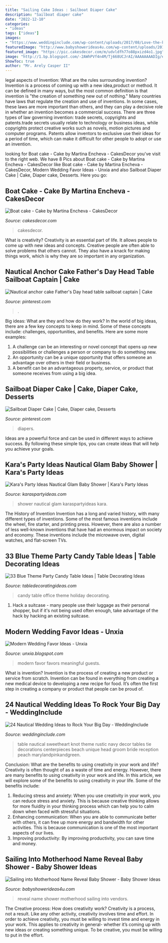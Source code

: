 ```yaml
---
title: "Sailing Cake Ideas : Sailboat Diaper Cake"
description: "Sailboat diaper cake"
date: "2022-12-10"
categories:
- "ideas"
tags: ["ideas"]
images:
- "https://www.weddinginclude.com/wp-content/uploads/2017/08/Love-the-knot-decorating-the-sweetheart-table.jpg"
featuredImage: "http://www.babyshowerideas4u.com/wp-content/uploads/2014/01/mom-45.jpg"
featured_image: "https://pic.cakesdecor.com/m/udvldfh77o88pxizd4o1.jpg"
image: "http://1.bp.blogspot.com/-2AWhPVf4n4M/Tj668UCJrAI/AAAAAAAADIg/eoX-qI74yCU/s1600/modern-wedding-favor-ideas-3.jpg"
ShowToc: true
author: "Mr. Arely Casper II"
---
```



legal aspects of Invention: What are the rules surrounding invention?
Invention is a process of coming up with a new idea,product or method. It can be defined in many ways, but the most common definition is that invention is "the creation of something new out of nothing." Many countries have laws that regulate the creation and use of inventions. In some cases, these laws are more important than others, and they can play a decisive role in whether an invention becomes a commercial success.
There are three types of law governing invention: trade secrets, copyrights and patents.trade secrets usually relate to technology or business ideas, while copyrights protect creative works such as novels, motion pictures and computer programs. Patents allow inventors to exclusive use their ideas for a period of time, which can make it difficult for other people to adopt or use an invention.

	

		
looking for Boat cake - Cake by Martina Encheva - CakesDecor you've visit to the right web. We have 8 Pics about Boat cake - Cake by Martina Encheva - CakesDecor like Boat cake - Cake by Martina Encheva - CakesDecor, Modern Wedding Favor Ideas - Unxia and also Sailboat Diaper Cake | Cake, Diaper cake, Desserts. Here you go:
		
    
## Boat Cake - Cake By Martina Encheva - CakesDecor

<img loading=lazy src="https://pic.cakesdecor.com/m/udvldfh77o88pxizd4o1.jpg" onerror="this.onerror=null;this.src='https://tse3.mm.bing.net/th?id=OIP.qF8TmSYgoGqYCr0COpNvcAHaJ3&amp;pid=15.1';" alt="Boat cake - Cake by Martina Encheva - CakesDecor">

_Source: cakesdecor.com_

>cakesdecor. 

	

What is creativity?
Creativity is an essential part of life. It allows people to come up with new ideas and concepts. Creative people are often able to solve problems that others cannot. They also have a knack for making things work, which is why they are so important in any organization.

    
## Nautical Anchor Cake Father&#039;s Day Head Table Sailboat Captain | Cake

<img loading=lazy src="https://i.pinimg.com/originals/30/05/15/30051534b104df323067eaeb63c4ccb2.jpg" onerror="this.onerror=null;this.src='https://tse1.mm.bing.net/th?id=OIP.33i0t_hJQdlyQnkwBQkrOwHaE8&amp;pid=15.1';" alt="Nautical anchor cake Father&#039;s Day head table sailboat captain | Cake">

_Source: pinterest.com_

>. 

	

Big ideas: What are they and how do they work?
In the world of big ideas, there are a few key concepts to keep in mind. Some of these concepts include: challenges, opportunities, and benefits. Here are some more examples:
1. A challenge can be an interesting or novel concept that opens up new possibilities or challenges a person or company to do something new. 
2. An opportunity can be a unique opportunity that offers someone an advantage over others in their field or business. 
3. A benefit can be an advantageous property, service, or product that someone receives from using a big idea.

    
## Sailboat Diaper Cake | Cake, Diaper Cake, Desserts

<img loading=lazy src="https://i.pinimg.com/originals/6a/a3/a5/6aa3a57e00a9dc9abe79ee39321cf1b1.jpg" onerror="this.onerror=null;this.src='https://tse4.mm.bing.net/th?id=OIP.3m_Q3AEnP5tWRyTE1OgHRQHaNI&amp;pid=15.1';" alt="Sailboat Diaper Cake | Cake, Diaper cake, Desserts">

_Source: pinterest.com_

>diapers. 

	

Ideas are a powerful force and can be used in different ways to achieve success. By following these simple tips, you can create ideas that will help you achieve your goals.

    
## Kara&#039;s Party Ideas Nautical Glam Baby Shower | Kara&#039;s Party Ideas

<img loading=lazy src="https://karaspartyideas.com/wp-content/uploads/2017/11/Nautical-Glam-Baby-Shower-via-Karas-Party-Ideas-KarasPartyIdeas.com21.jpg" onerror="this.onerror=null;this.src='https://tse4.mm.bing.net/th?id=OIP.p7Wcw6DXTw-Ridd1UNZhAgHaJQ&amp;pid=15.1';" alt="Kara&#039;s Party Ideas Nautical Glam Baby Shower | Kara&#039;s Party Ideas">

_Source: karaspartyideas.com_

>shower nautical glam karaspartyideas kara. 

	

The History of Invention
Invention has a long and varied history, with many different types of inventions. Some of the most famous inventions include the wheel, fire starter, and printing press. However, there are also a number of less well-known inventions that have had an enormous impact on society and economy. These inventions include the microwave oven, digital watches, and flat-screen TVs.

    
## 33 Blue Theme Party Candy Table Ideas | Table Decorating Ideas

<img loading=lazy src="https://www.tabledecoratingideas.com/static/img/beautiful-blue-candy-table-for-office-party-730.jpg" onerror="this.onerror=null;this.src='https://tse2.mm.bing.net/th?id=OIP.5V_gHSJGPo6PrAiAzb4QrwHaE7&amp;pid=15.1';" alt="33 Blue Theme Party Candy Table Ideas | Table Decorating Ideas">

_Source: tabledecoratingideas.com_

>candy table office theme holiday decorating. 

	

1. Hack a suitcase - many people use their luggage as their personal shopper, but if it's not being used often enough, take advantage of the hack by hacking an existing suitcase.

    
## Modern Wedding Favor Ideas - Unxia

<img loading=lazy src="http://1.bp.blogspot.com/-2AWhPVf4n4M/Tj668UCJrAI/AAAAAAAADIg/eoX-qI74yCU/s1600/modern-wedding-favor-ideas-3.jpg" onerror="this.onerror=null;this.src='https://tse1.mm.bing.net/th?id=OIP.ZeMlq5rugmI1fatrRHw02AHaFv&amp;pid=15.1';" alt="Modern Wedding Favor Ideas - Unxia">

_Source: unxia.blogspot.com_

>modern favor favors meaningful guests. 

	

What is invention?
Invention is the process of creating a new product or service from scratch. Invention can be found in everything from creating a new medical device to developing a new recipe for food. It’s often the first step in creating a company or product that people can be proud of.

    
## 24 Nautical Wedding Ideas To Rock Your Big Day - WeddingInclude

<img loading=lazy src="https://www.weddinginclude.com/wp-content/uploads/2017/08/Love-the-knot-decorating-the-sweetheart-table.jpg" onerror="this.onerror=null;this.src='https://tse3.mm.bing.net/th?id=OIP.xyAHG9TLFlvYU30T6qGzbwAAAA&amp;pid=15.1';" alt="24 Nautical Wedding Ideas to Rock Your Big Day - WeddingInclude">

_Source: weddinginclude.com_

>table nautical sweetheart knot theme rustic navy decor tables tie decorations centerpieces beach unique head groom bride reception peach marylandpinkandgreen. 

	

Conclusion: What are the benefits to using creativity in your work and life?
Creativity is often thought of as a waste of time and energy. However, there are many benefits to using creativity in your work and life. In this article, we will explore some of the benefits to using creativity in your life. Some of the benefits include: 
1) Reducing stress and anxiety: When you use creativity in your work, you can reduce stress and anxiety. This is because creative thinking allows for more fluidity in your thinking process which can help you to calm down when faced with stressful situations. 
2) Enhancing communication: When you are able to communicate better with others, it can free up more energy and bandwidth for other activities. This is because communication is one of the most important aspects of our lives. 
3) Improving productivity: By improving productivity, you can save time and money.

    
## Sailing Into Motherhood Name Reveal Baby Shower - Baby Shower Ideas

<img loading=lazy src="http://www.babyshowerideas4u.com/wp-content/uploads/2014/01/mom-45.jpg" onerror="this.onerror=null;this.src='https://tse1.mm.bing.net/th?id=OIP.QZfUKhqICD8d1qOWXBEUzAHaLH&amp;pid=15.1';" alt="Sailing into Motherhood Name Reveal Baby Shower - Baby Shower Ideas">

_Source: babyshowerideas4u.com_

>reveal name shower motherhood sailing into vendors. 

	

The Creative process: How does creativity work?
Creativity is a process, not a result. Like any other activity, creativity involves time and effort. In order to achieve creativity, you must be willing to invest time and energy in your work. This applies to creativity in general- whether it’s coming up with new ideas or creating something unique. To be creative, you must be willing to put in the effort.


